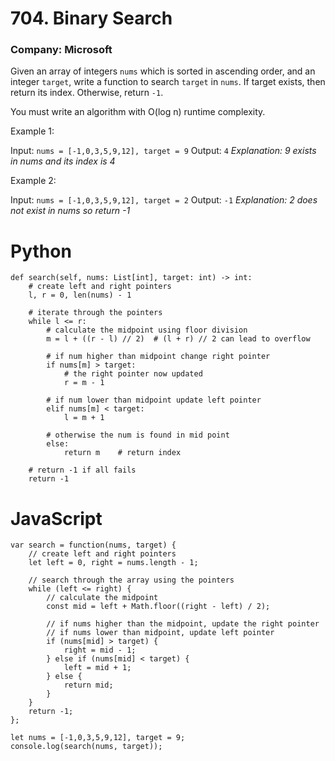 # 704. Binary Search
### Company: Microsoft

Given an array of integers `nums` which is sorted in ascending order, and an integer `target`, write a function to search `target` in `nums`. If target exists, then return its index. Otherwise, return `-1`.

You must write an algorithm with O(log n) runtime complexity.

 

Example 1:

  Input: `nums = [-1,0,3,5,9,12], target = 9`
  Output: `4`
  *Explanation: 9 exists in nums and its index is 4*

Example 2:

  Input: `nums = [-1,0,3,5,9,12], target = 2`
  Output: `-1`
  *Explanation: 2 does not exist in nums so return -1*

# Python
```
def search(self, nums: List[int], target: int) -> int:
    # create left and right pointers
    l, r = 0, len(nums) - 1

    # iterate through the pointers
    while l <= r:
        # calculate the midpoint using floor division
        m = l + ((r - l) // 2)  # (l + r) // 2 can lead to overflow

        # if num higher than midpoint change right pointer
        if nums[m] > target:
            # the right pointer now updated
            r = m - 1
        
        # if num lower than midpoint update left pointer 
        elif nums[m] < target:
            l = m + 1

        # otherwise the num is found in mid point
        else:
            return m    # return index
    
    # return -1 if all fails 
    return -1
```

# JavaScript
```
var search = function(nums, target) {
    // create left and right pointers
    let left = 0, right = nums.length - 1;
    
    // search through the array using the pointers
    while (left <= right) {
        // calculate the midpoint
        const mid = left + Math.floor((right - left) / 2);
        
        // if nums higher than the midpoint, update the right pointer
        // if nums lower than midpoint, update left pointer
        if (nums[mid] > target) {
            right = mid - 1;
        } else if (nums[mid] < target) {
            left = mid + 1;
        } else {
            return mid;
        }
    }
    return -1;
};

let nums = [-1,0,3,5,9,12], target = 9;
console.log(search(nums, target));
```